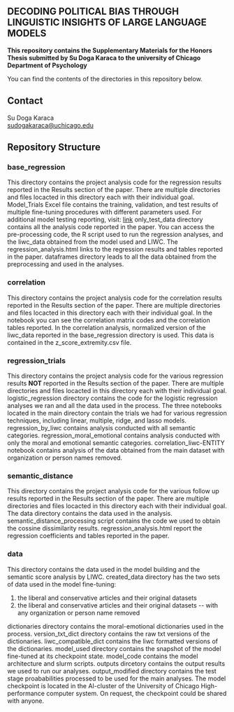 ## DECODING POLITICAL BIAS THROUGH LINGUISTIC INSIGHTS OF LARGE LANGUAGE MODELS

**This repository contains the Supplementary Materials for the Honors Thesis submitted by Su Doga Karaca to the university of Chicago Department of Psychology**

You can find the contents of the directories in this repository below.

## Contact
Su Doga Karaca\
sudogakaraca@uchicago.edu

## Repository Structure

### base_regression
This directory contains the project analysis code for the regression results reported in the Results section of the paper. There are multiple directories and files locacted in this directory each with their individual goal. Model_Trials Excel file contains the training, validation, and test results of multiple fine-tuning procedures with different parameters used. For additional model testing reporting, visit: [link](https://docs.google.com/presentation/d/1zZZQtVw_JLK0OP8GE75Sd5blRpGbDO0Y134QUFte4bg/edit?usp=sharing)
only_test_data directory contains all the analysis code reported in the paper. You can access the pre-processing code, the R script used to run the regression analyses, and the liwc_data obtained from the model used and LIWC. The regression_analysis.html links to the regression results and tables reported in the paper. dataframes directory leads to all the data obtained from the preprocessing and used in the analyses.

### correlation
This directory contains the project analysis code for the correlation results reported in the Results section of the paper. There are multiple directories and files locacted in this directory each with their individual goal. In the notebook you can see the correlation matrix codes and the correlation tables reported. In the correlation analysis, normalized version of the liwc_data reported in the base_regression directory is used. This data is contained in the z_score_extremity.csv file.

### regression_trials
This directory contains the project analysis code for the various regression results **NOT** reported in the Results section of the paper. There are multiple directories and files locacted in this directory each with their individual goal. logistic_regression directory contains the code for the logistic regression analyses we ran and all the data used in the process. The three notebooks located in the main directory contain the trials we had for various regression techniques, including linear, multiple, ridge, and lasso models. regression_by_liwc contains analysis conducted with all semantic categories. regression_moral_emotional contains analysis conducted with only the moral and emotional semantic categories. correlation_liwc-ENTITY notebook contains analysis of the data obtained from the main dataset with organization or person names removed.

### semantic_distance
This directory contains the project analysis code for the various follow up results reported in the Results section of the paper. There are multiple directories and files locacted in this directory each with their individual goal. The data directory contains the data used in the analysis. semantic_distance_processing script contains the code we used to obtain the cossine dissimilarity results. regression_analysis.html report the regression coefficients and tables reported in the paper.

### data
This directory contains the data used in the model building and the semantic score analysis by LIWC. created_data directory has the two sets of data used in the model fine-tuning: 
1. the liberal and conservative articles and their original datasets
2. the liberal and conservative articles and their original datasets -- with any organization or person name removed


dictionaries directory contains the moral-emotional dictionaries used in the process. version_txt_dict directory contains the raw txt versions of the dictionaries. liwc_compatible_dict contains the liwc formatted versions of the dictionaries.
model_used directory contains the snapshot of the model fine-tuned at its checkpoint state. model_code contains the model architecture and slurm scripts. outputs dircetory contains the output results we used to run our analyses. output_modified directory contains the test stage proababilities processed to be used for the main analyses. The model checkpoint is located in the AI-cluster of the University of Chicago High-performance computer system. On request, the checkpoint could be shared with anyone.
